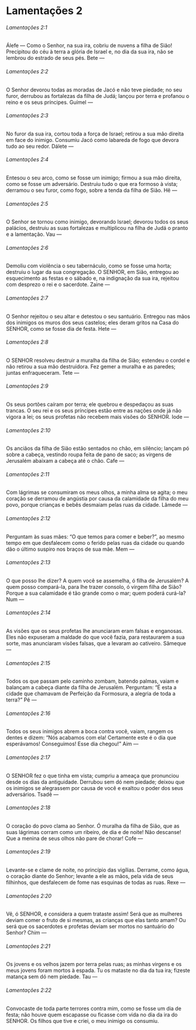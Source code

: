 # Lamentações 2

###### Lamentações 2:1

Álefe — Como o Senhor, na sua ira, cobriu de nuvens a filha de Sião! Precipitou do céu à terra a glória de Israel e, no dia da sua ira, não se lembrou do estrado de seus pés. Bete —

###### Lamentações 2:2

O Senhor devorou todas as moradas de Jacó e não teve piedade; no seu furor, derrubou as fortalezas da filha de Judá; lançou por terra e profanou o reino e os seus príncipes. Guímel —

###### Lamentações 2:3

No furor da sua ira, cortou toda a força de Israel; retirou a sua mão direita em face do inimigo. Consumiu Jacó como labareda de fogo que devora tudo ao seu redor. Dálete —

###### Lamentações 2:4

Entesou o seu arco, como se fosse um inimigo; firmou a sua mão direita, como se fosse um adversário. Destruiu tudo o que era formoso à vista; derramou o seu furor, como fogo, sobre a tenda da filha de Sião. Hê —

###### Lamentações 2:5

O Senhor se tornou como inimigo, devorando Israel; devorou todos os seus palácios, destruiu as suas fortalezas e multiplicou na filha de Judá o pranto e a lamentação. Vau —

###### Lamentações 2:6

Demoliu com violência o seu tabernáculo, como se fosse uma horta; destruiu o lugar da sua congregação. O SENHOR, em Sião, entregou ao esquecimento as festas e o sábado e, na indignação da sua ira, rejeitou com desprezo o rei e o sacerdote. Zaine —

###### Lamentações 2:7

O Senhor rejeitou o seu altar e detestou o seu santuário. Entregou nas mãos dos inimigos os muros dos seus castelos; eles deram gritos na Casa do SENHOR, como se fosse dia de festa. Hete —

###### Lamentações 2:8

O SENHOR resolveu destruir a muralha da filha de Sião; estendeu o cordel e não retirou a sua mão destruidora. Fez gemer a muralha e as paredes; juntas enfraqueceram. Tete —

###### Lamentações 2:9

Os seus portões caíram por terra; ele quebrou e despedaçou as suas trancas. O seu rei e os seus príncipes estão entre as nações onde já não vigora a lei; os seus profetas não recebem mais visões do SENHOR. Iode —

###### Lamentações 2:10

Os anciãos da filha de Sião estão sentados no chão, em silêncio; lançam pó sobre a cabeça, vestindo roupa feita de pano de saco; as virgens de Jerusalém abaixam a cabeça até o chão. Cafe —

###### Lamentações 2:11

Com lágrimas se consumiram os meus olhos, a minha alma se agita; o meu coração se derramou de angústia por causa da calamidade da filha do meu povo, porque crianças e bebês desmaiam pelas ruas da cidade. Lâmede —

###### Lamentações 2:12

Perguntam às suas mães: “O que temos para comer e beber?”, ao mesmo tempo em que desfalecem como o ferido pelas ruas da cidade ou quando dão o último suspiro nos braços de sua mãe. Mem —

###### Lamentações 2:13

O que posso lhe dizer? A quem você se assemelha, ó filha de Jerusalém? A quem posso compará-la, para lhe trazer consolo, ó virgem filha de Sião? Porque a sua calamidade é tão grande como o mar; quem poderá curá-la? Num —

###### Lamentações 2:14

As visões que os seus profetas lhe anunciaram eram falsas e enganosas. Eles não expuseram a maldade do que você fazia, para restaurarem a sua sorte, mas anunciaram visões falsas, que a levaram ao cativeiro. Sâmeque —

###### Lamentações 2:15

Todos os que passam pelo caminho zombam, batendo palmas, vaiam e balançam a cabeça diante da filha de Jerusalém. Perguntam: “É esta a cidade que chamavam de Perfeição da Formosura, a alegria de toda a terra?” Pê —

###### Lamentações 2:16

Todos os seus inimigos abrem a boca contra você, vaiam, rangem os dentes e dizem: “Nós acabamos com ela! Certamente este é o dia que esperávamos! Conseguimos! Esse dia chegou!” Aim —

###### Lamentações 2:17

O SENHOR fez o que tinha em vista; cumpriu a ameaça que pronunciou desde os dias da antiguidade. Derrubou sem dó nem piedade; deixou que os inimigos se alegrassem por causa de você e exaltou o poder dos seus adversários. Tsadê —

###### Lamentações 2:18

O coração do povo clama ao Senhor. Ó muralha da filha de Sião, que as suas lágrimas corram como um ribeiro, de dia e de noite! Não descanse! Que a menina de seus olhos não pare de chorar! Cofe —

###### Lamentações 2:19

Levante-se e clame de noite, no princípio das vigílias. Derrame, como água, o coração diante do Senhor; levante a ele as mãos, pela vida de seus filhinhos, que desfalecem de fome nas esquinas de todas as ruas. Rexe —

###### Lamentações 2:20

Vê, ó SENHOR, e considera a quem trataste assim! Será que as mulheres deviam comer o fruto de si mesmas, as crianças que elas tanto amam? Ou será que os sacerdotes e profetas deviam ser mortos no santuário do Senhor? Chim —

###### Lamentações 2:21

Os jovens e os velhos jazem por terra pelas ruas; as minhas virgens e os meus jovens foram mortos à espada. Tu os mataste no dia da tua ira; fizeste matança sem dó nem piedade. Tau —

###### Lamentações 2:22

Convocaste de toda parte terrores contra mim, como se fosse um dia de festa; não houve quem escapasse ou ficasse com vida no dia da ira do SENHOR. Os filhos que tive e criei, o meu inimigo os consumiu.


